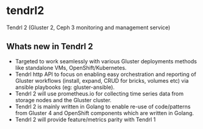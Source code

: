 # tendrl2
Tendrl 2 (Gluster 2, Ceph 3 monitoring and management service)


## Whats new in Tendrl 2
- Targeted to work seamlessly with various Gluster deployments methods like standalone VMs, OpenShift/Kubernetes.
- Tendrl http API to focus on enabling easy orchestration and reporting of Gluster workflows (install, expand, CRUD for bricks, volumes etc) via ansible playbooks (eg: gluster-ansible).
- Tendrl 2 will use prometheus.io for collecting time series data from storage nodes and the Gluster cluster.
- Tendrl 2 is mainly written in Golang to enable re-use of code/patterns from Gluster 4 and OpenShift components which are written in Golang.
- Tendrl 2 will provide feature/metrics parity with Tendrl 1
